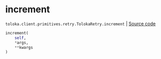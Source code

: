 # increment
`toloka.client.primitives.retry.TolokaRetry.increment` | [Source code](https://github.com/Toloka/toloka-kit/blob/v1.0.1/src/client/primitives/retry.py#L75)

```python
increment(
    self,
    *args,
    **kwargs
)
```

